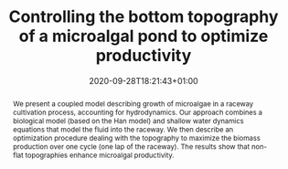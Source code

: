 ---
title: "Controlling the bottom topography of a microalgal pond to optimize productivity"
authors: [Olivier Bernard, admin, Jacques Sainte-Marie, Julien Salomon]
date: 2020-09-28T18:21:43+01:00
publishDate: 2020-09-28T18:21:43+01:00

# Publication type.
# Legend: 0 = Uncategorized; 1 = Conference paper; 2 = Journal article;
# 3 = Preprint / Working Paper; 4 = Report; 5 = Book; 6 = Book section;
# 7 = Thesis; 8 = Patent
publication_types: ["3"]
publication: "Submitted"

abstract: We present a coupled model describing growth of microalgae in a raceway cultivation process, accounting for hydrodynamics. Our approach combines a biological model (based on the Han model) and shallow water dynamics equations that model the fluid into the raceway. We then describe an optimization procedure dealing with the topography to maximize the biomass production over one cycle (one lap of the raceway). The results show that non-flat topographies enhance microalgal productivity.

url_preprint: https://hal.archives-ouvertes.fr/hal-02970776
---